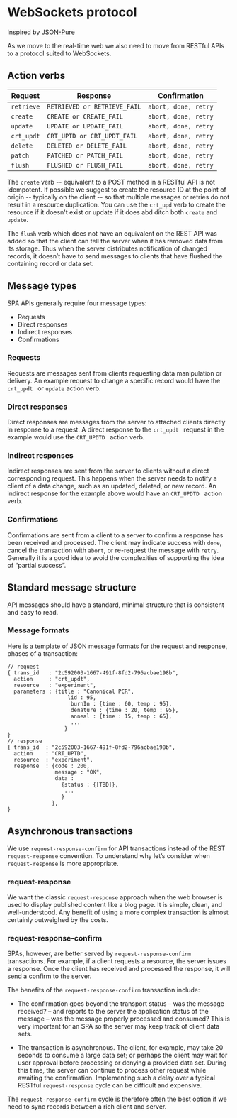 # WebSockets protocol
Inspired by [JSON-Pure](https://mmikowski.github.io/json-pure/) 

As we move to the real-time web we also need to move from RESTful APIs to a protocol suited to WebSockets.

## Action verbs

| Request    | Response                     | Confirmation         |
| ---------- | ---------------------------- | -------------------- |
| `retrieve` | `RETRIEVED or RETRIEVE_FAIL` | `abort, done, retry` |
| `create `  | `CREATE or CREATE_FAIL`      | `abort, done, retry` |
| `update `  | `UPDATE or UPDATE_FAIL`      | `abort, done, retry` |
| `crt_updt` | `CRT_UPTD or CRT_UPDT_FAIL`  | `abort, done, retry` |
| `delete`   | `DELETED or DELETE_FAIL`     | `abort, done, retry` |
| `patch`    | `PATCHED or PATCH_FAIL`      | `abort, done, retry` |
| `flush`    | `FLUSHED or FLUSH_FAIL`      | `abort, done, retry` |

The `create` verb -- equivalent to a POST method in a RESTful API is not idempotent.  If possible we suggest to create the resource ID at the point of origin -- typically on the client -- so that multiple messages or retries do not result in a resource duplication. You can use the `crt_upd` verb to create the resource if it doesn't exist or update if it does abd ditch both `create` and `update`.

The `flush` verb which does not have an equivalent on the REST API was added so that the client can tell the server when it has removed data from its storage. Thus when the server distributes notification of changed records, it doesn’t have to send messages to clients that have flushed the containing record or data set.

## Message types
SPA APIs generally require four message types:

* Requests
* Direct responses
* Indirect responses
* Confirmations

### Requests
Requests are messages sent from clients requesting data manipulation or delivery. An example request to change a specific record would have the `crt_updt ` or `update` action verb.

### Direct responses
Direct responses are messages from the server to attached clients directly in response to a request. A direct response to the `crt_updt ` request in the example would use the `CRT_UPDTD ` action verb.

### Indirect responses
Indirect responses are sent from the server to clients without a direct corresponding request. This happens when the server needs to notify a client of a data change, such as an updated, deleted, or new record. An indirect response for the example above would have an `CRT_UPDTD ` action verb.

### Confirmations
Confirmations are sent from a client to a server to confirm a response has been received and processed. The client may indicate success with `done`, cancel the transaction with `abort`, or re-request the message with `retry`. Generally it is a good idea to avoid the complexities of supporting the idea of “partial success”.

## Standard message structure
API messages should have a standard, minimal structure that is consistent and easy to read.

### Message formats
Here is a template of JSON message formats for the request and response, phases of a transaction:

```
// request
{ trans_id   : "2c592003-1667-491f-8fd2-796acbae198b",
  action     : "crt_updt",
  resource   : "experiment",
  parameters : {title : "Canonical PCR", 
  				   lid : 95, 
  					burnIn : {time : 60, temp : 95},
  					denature : {time : 20, temp : 95},
  					anneal : {time : 15, temp : 65},
  					...
  				  }
}
// response
{ trans_id  : "2c592003-1667-491f-8fd2-796acbae198b",
  action    : "CRT_UPTD",
  resource  : "experiment",
  response  : {code : 200, 
               message : "OK", 
               data :
                 {status : {[TBD]}, 
                  ...
                 }
              },
}
``` 

## Asynchronous transactions
We use `request-response-confirm` for API transactions instead of the REST `request-response` convention. To understand why let’s consider when `request-response` is more appropriate.

### request-response
We want the classic `request-response` approach when the web browser is used to display published content like a blog page. It is simple, clean, and well-understood. Any benefit of using a more complex transaction is almost certainly outweighed by the costs.

### request-response-confirm
SPAs, however, are better served by `request-response-confirm` transactions. For example, if a client requests a resource, the server issues a response. Once the client has received and processed the response, it will send a confirm to the server.

The benefits of the `request-response-confirm` transaction include:

* The confirmation goes beyond the transport status – was the message received? – and reports to the server the application status of the message – was the message properly processed and consumed? This is very important for an SPA so the server may keep track of client data sets.

* The transaction is asynchronous. The client, for example, may take 20 seconds to consume a large data set; or perhaps the client may wait for user approval before processing or denying a provided data set. During this time, the server can continue to process other request while awaiting the confirmation. Implementing such a delay over a typical RESTful `request-response` cycle can be difficult and expensive.

The `request-response-confirm` cycle is therefore often the best option if we need to sync records between a rich client and server.